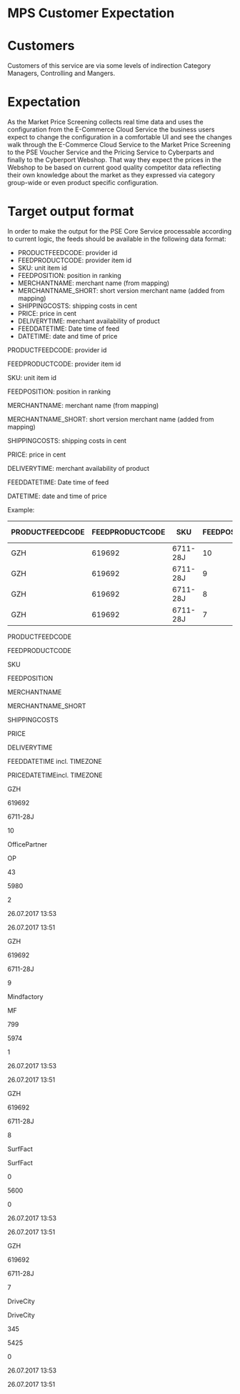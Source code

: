 # MPS Customer Expectation

# Customers
Customers of this service are via some levels of indirection Category Managers, Controlling and Mangers.

# Expectation
As the Market Price Screening collects real time data and uses the configuration from the E-Commerce Cloud Service the business users expect to change the configuration in a comfortable UI and see the changes walk through the E-Commerce Cloud Service to the Market Price Screening to the PSE Voucher Service and the Pricing Service to Cyberparts and finally to the Cyberport Webshop. That way they expect the prices in the Webshop to be based on current good quality competitor data reflecting their own knowledge about the market as they expressed via category group-wide or even product specific configuration.

# Target output format
In order to make the output for the PSE Core Service processable according to current logic, the feeds should be available in the following data format:

* PRODUCTFEEDCODE: provider id
* FEEDPRODUCTCODE: provider item id
* SKU: unit item id
* FEEDPOSITION: position in ranking
* MERCHANTNAME: merchant name (from mapping)
* MERCHANTNAME_SHORT: short version merchant name (added from mapping)
* SHIPPINGCOSTS: shipping costs in cent
* PRICE: price in cent
* DELIVERYTIME: merchant availability of product
* FEEDDATETIME: Date time of feed
* DATETIME: date and time of price

PRODUCTFEEDCODE: provider id

FEEDPRODUCTCODE: provider item id

SKU: unit item id

FEEDPOSITION: position in ranking

MERCHANTNAME: merchant name (from mapping)

MERCHANTNAME_SHORT: short version merchant name (added from mapping)

SHIPPINGCOSTS: shipping costs in cent

PRICE: price in cent

DELIVERYTIME: merchant availability of product

FEEDDATETIME: Date time of feed

DATETIME: date and time of price

Example:

| PRODUCTFEEDCODE | FEEDPRODUCTCODE | SKU | FEEDPOSITION | MERCHANTNAME | MERCHANTNAME_SHORT | SHIPPINGCOSTS | PRICE | DELIVERYTIME | FEEDDATETIME incl. TIMEZONE | PRICEDATETIMEincl. TIMEZONE |
|---|---|---|---|---|---|---|---|---|---|---|
| GZH | 619692 | 6711-28J | 10 | OfficePartner | OP | 43 | 5980 | 2 | 26.07.2017 13:53 | 26.07.2017 13:51 |
| GZH | 619692 | 6711-28J | 9 | Mindfactory | MF | 799 | 5974 | 1 | 26.07.2017 13:53 | 26.07.2017 13:51 |
| GZH | 619692 | 6711-28J | 8 | SurfFact | SurfFact | 0 | 5600 | 0 | 26.07.2017 13:53 | 26.07.2017 13:51 |
| GZH | 619692 | 6711-28J | 7 | DriveCity | DriveCity | 345 | 5425 | 0 | 26.07.2017 13:53 | 26.07.2017 13:51 |

PRODUCTFEEDCODE

FEEDPRODUCTCODE

SKU

FEEDPOSITION

MERCHANTNAME

MERCHANTNAME_SHORT

SHIPPINGCOSTS

PRICE

DELIVERYTIME

FEEDDATETIME incl. TIMEZONE

PRICEDATETIMEincl. TIMEZONE

GZH

619692

6711-28J

10

OfficePartner

OP

43

5980

2

26.07.2017 13:53

26.07.2017 13:51

GZH

619692

6711-28J

9

Mindfactory

MF

799

5974

1

26.07.2017 13:53

26.07.2017 13:51

GZH

619692

6711-28J

8

SurfFact

SurfFact

0

5600

0

26.07.2017 13:53

26.07.2017 13:51

GZH

619692

6711-28J

7

DriveCity

DriveCity

345

5425

0

26.07.2017 13:53

26.07.2017 13:51

